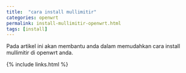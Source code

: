 ```yaml
---
title:  "cara install mullimitir"
categories: openwrt
permalink: install-mullimitir-openwrt.html
tags: [install]
---
```


Pada artikel ini akan membantu anda dalam memudahkan cara install mullimitir di openwrt anda.

{% include links.html %}

